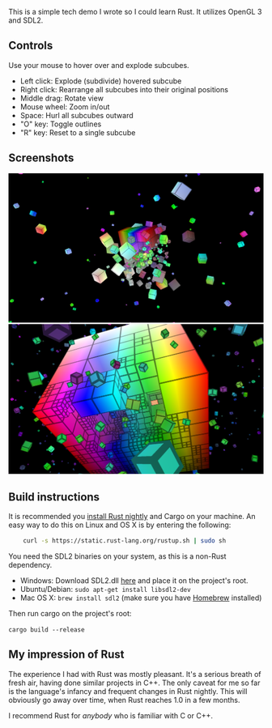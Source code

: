 This is a simple tech demo I wrote so I could learn Rust.
It utilizes OpenGL 3 and SDL2.

## Controls

Use your mouse to hover over and explode subcubes.

* Left click: Explode (subdivide) hovered subcube
* Right click: Rearrange all subcubes into their original positions
* Middle drag: Rotate view
* Mouse wheel: Zoom in/out
* Space: Hurl all subcubes outward
* "O" key: Toggle outlines
* "R" key: Reset to a single subcube

## Screenshots

![Screenshot 1](screenshots/screenshot1.png)
![Screenshot 2](screenshots/screenshot2.png)

## Build instructions
It is recommended you [install Rust nightly](http://www.rust-lang.org/install.html)
and Cargo on your machine.
An easy way to do this on Linux and OS X is by entering the following:

```bash
    curl -s https://static.rust-lang.org/rustup.sh | sudo sh
```

You need the SDL2 binaries on your system, as this is a non-Rust dependency.

* Windows: Download SDL2.dll [here](https://www.libsdl.org/download-2.0.php) and place it on the project's root.
* Ubuntu/Debian: `sudo apt-get install libsdl2-dev`
* Mac OS X: `brew install sdl2` (make sure you have [Homebrew](http://brew.sh/) installed)

Then run cargo on the project's root:

`cargo build --release`

## My impression of Rust

The experience I had with Rust was mostly pleasant.
It's a serious breath of fresh air, having done similar projects in C++.
The only caveat for me so far is the language's infancy and frequent changes
in Rust nightly. This will obviously go away over time, when Rust reaches 1.0 in
a few months.

I recommend Rust for _anybody_ who is familiar with C or C++.
